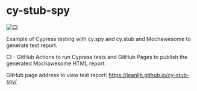 # cy-stub-spy

[![CI](https://github.com/jeanljh/cy-stub-spy/actions/workflows/main.yml/badge.svg)](https://github.com/jeanljh/cy-stub-spy/actions/workflows/main.yml)

Example of Cypress testing with cy.spy and cy.stub and Mochawesome to generate test report.

CI - GitHub Actions to run Cypress tests and GitHub Pages to publish the generated Mochawesome HTML report.

GitHub page address to view test report: https://jeanljh.github.io/cy-stub-spy/
